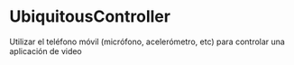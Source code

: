 # UbiquitousController
Utilizar el teléfono móvil (micrófono, acelerómetro, etc) para controlar una aplicación de video
